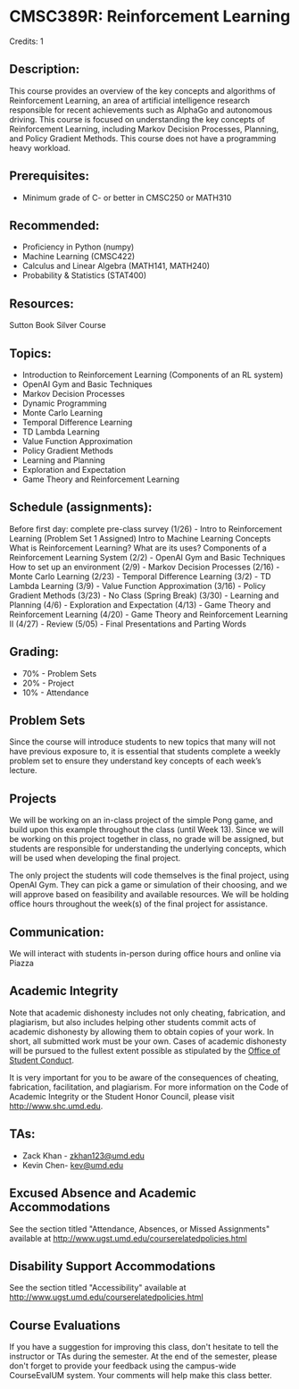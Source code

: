 # CMSC389R: Reinforcement Learning

Credits: 1

## Description:
This course provides an overview of the key concepts and algorithms of Reinforcement Learning, an area of artificial intelligence research responsible for recent achievements such as AlphaGo and autonomous driving. This course is focused on understanding the key concepts of Reinforcement Learning, including Markov Decision Processes, Planning, and Policy Gradient Methods. This course does not have a programming heavy workload. 

## Prerequisites:
- Minimum grade of C- or better in CMSC250 or MATH310

## Recommended:
- Proficiency in Python (numpy)
- Machine Learning (CMSC422)
- Calculus and Linear Algebra (MATH141, MATH240)
- Probability & Statistics (STAT400)

## Resources:
Sutton Book
Silver Course

## Topics:
- Introduction to Reinforcement Learning (Components of an RL system)
- OpenAI Gym and Basic Techniques
- Markov Decision Processes
- Dynamic Programming
- Monte Carlo Learning
- Temporal Difference Learning
- TD Lambda Learning
- Value Function Approximation
- Policy Gradient Methods
- Learning and Planning
- Exploration and Expectation
- Game Theory and Reinforcement Learning

## Schedule (assignments):
Before first day: complete pre-class survey 
(1/26) - Intro to Reinforcement Learning (Problem Set 1 Assigned) 
Intro to Machine Learning Concepts 
What is Reinforcement Learning? What are its uses? 
Components of a Reinforcement Learning System 
(2/2) - OpenAI Gym and Basic Techniques
How to set up an environment 
(2/9) - Markov Decision Processes
(2/16) - Monte Carlo Learning
(2/23) - Temporal Difference Learning
(3/2) - TD Lambda Learning
(3/9) - Value Function Approximation
(3/16) - Policy Gradient Methods
(3/23) - No Class (Spring Break)
(3/30) - Learning and Planning
(4/6) - Exploration and Expectation
(4/13) - Game Theory and Reinforcement Learning
(4/20) - Game Theory and Reinforcement Learning II
(4/27) - Review
(5/05) - Final Presentations and Parting Words 

## Grading: 
- 70% - Problem Sets
- 20% - Project 
- 10% - Attendance 

## Problem Sets
Since the course will introduce students to new topics that many will not have previous exposure to, it is essential that students complete a weekly problem set to ensure they understand key concepts of each week’s lecture. 

## Projects
We will be working on an in-class project of the simple Pong game, and build upon this example throughout the class (until Week 13). Since we will be working on this project together in class, no grade will be assigned, but students are responsible for understanding the underlying concepts, which will be used when developing the final project. 

The only project the students will code themselves is the final project, using OpenAI Gym. They can pick a game or simulation of their choosing, and we will approve based on feasibility and available resources. We will be holding office hours throughout the week(s) of the final project for assistance.

## Communication:
We will interact with students in-person during office hours and online via Piazza

## Academic Integrity
Note that academic dishonesty includes not only cheating, fabrication, and plagiarism, but also includes helping other students commit acts of academic dishonesty by allowing them to obtain copies of your work. In short, all submitted work must be your own. Cases of academic dishonesty will be pursued to the fullest extent possible as stipulated by the <a href="http://osc.umd.edu/OSC/Default.aspx">Office of Student Conduct</a>.

It is very important for you to be aware of the consequences of cheating, fabrication, facilitation, and plagiarism. For more information on the Code of Academic Integrity or the Student Honor Council, please visit http://www.shc.umd.edu.

## TAs:
- Zack Khan - zkhan123@umd.edu 
- Kevin Chen- kev@umd.edu

## Excused Absence and Academic Accommodations
See the section titled "Attendance, Absences, or Missed Assignments" available at http://www.ugst.umd.edu/courserelatedpolicies.html 

## Disability Support Accommodations
See the section titled "Accessibility" available at http://www.ugst.umd.edu/courserelatedpolicies.html 

## Course Evaluations
If you have a suggestion for improving this class, don't hesitate to tell the instructor or TAs during the semester. At the end of the semester, please don't forget to provide your feedback using the campus-wide CourseEvalUM system. Your comments will help make this class better.
